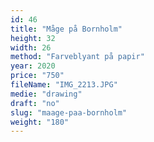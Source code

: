 ```yaml
---
id: 46
title: "Måge på Bornholm"
height: 32
width: 26
method: "Farveblyant på papir"
year: 2020
price: "750"
fileName: "IMG_2213.JPG"
medie: "drawing"
draft: "no"
slug: "maage-paa-bornholm"
weight: "180"
---
```

